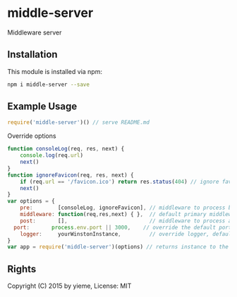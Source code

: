 # middle-server

Middleware server

## Installation

This module is installed via npm:

```sh
npm i middle-server --save
```

## Example Usage

```js
require('middle-server')() // serve README.md
```

Override options
```js
function consoleLog(req, res, next) {
	console.log(req.url)
	next()
}
function ignoreFavicon(req, res, next) {
	if (req.url == '/favicon.ico') return res.status(404) // ignore favicon
	next()
}
var options = {
	pre:        [consoleLog, ignoreFavicon], // middleware to process before primary middleware
	middleware: function(req,res,next) { },  // default primary middleware override
	post:       [],                          // middleware to process after primary middleware
  port:       process.env.port || 3000,    // override the default port
	logger:     yourWinstonInstance,         // override logger, default console supports: debug, info, warn, error, log
}
var app = require('middle-server')(options) // returns instance to the running application server
```

## Rights

Copyright (C) 2015 by yieme, License: MIT
